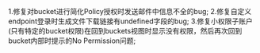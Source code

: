 1.修复对bucket进行简化Policy授权时发送邮件中信息不全的bug;
2.修复自定义endpoint登录时生成文件下载链接有undefined字段的bug;
3.修复小权限子账户(只有特定的bucket权限)在回到buckets视图时显示没有权限，然后再次回到bucket内部时提示的No Permission问题;